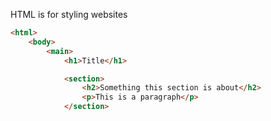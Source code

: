 HTML is for styling websites

```html
<html>
	<body>
		<main>
			<h1>Title</h1>

			<section>
				<h2>Something this section is about</h2>
				<p>This is a paragraph</p>
			</section>
```